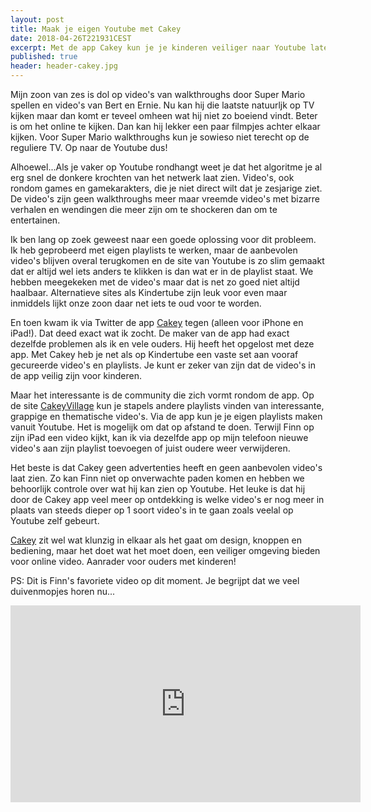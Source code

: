 ```yaml
---
layout: post
title: Maak je eigen Youtube met Cakey
date: 2018-04-26T221931CEST
excerpt: Met de app Cakey kun je je kinderen veiliger naar Youtube laten kijken. 
published: true
header: header-cakey.jpg
---
```

Mijn zoon van zes is dol op video's van walkthroughs door Super Mario spellen en video's van Bert en Ernie. Nu kan hij die laatste natuurljk op TV kijken maar dan komt er teveel omheen wat hij niet zo boeiend vindt. Beter is om het online te kijken. Dan kan hij lekker een paar filmpjes achter elkaar kijken. Voor Super Mario walkthroughs kun je sowieso niet terecht op de reguliere TV. Op naar de Youtube dus!

Alhoewel...Als je vaker op Youtube rondhangt weet je dat het algoritme je al erg snel de donkere krochten van het netwerk laat zien. Video's, ook rondom games en gamekarakters, die je niet direct wilt dat je zesjarige ziet. De video's zijn geen walkthroughs meer maar vreemde video's met bizarre verhalen en wendingen die meer zijn om te shockeren dan om te entertainen. 

Ik ben lang op zoek geweest naar een goede oplossing voor dit probleem. Ik heb geprobeerd met eigen playlists te werken, maar de aanbevolen video's blijven overal terugkomen en de site van Youtube is zo slim gemaakt dat er altijd wel iets anders te klikken is dan wat er in de playlist staat. We hebben meegekeken met de video's maar dat is net zo goed niet altijd haalbaar. Alternatieve sites als Kindertube zijn leuk voor even maar inmiddels lijkt onze zoon daar net iets te oud voor te worden.

En toen kwam ik via Twitter de app [Cakey](https://medium.com/@jhong/introducing-cakey-8b646cc1768b) tegen (alleen voor iPhone en iPad!). Dat deed exact wat ik zocht. De maker van de app had exact dezelfde problemen als ik en vele ouders. Hij heeft het opgelost met deze app. Met Cakey heb je net als op Kindertube een vaste set aan vooraf gecureerde video's en playlists. Je kunt er zeker van zijn dat de video's in de app veilig zijn voor kinderen. 

Maar het interessante is de community die zich vormt rondom de app. Op de site [CakeyVillage](http://cakeyvillage.com/) kun je stapels andere playlists vinden van interessante, grappige en thematische video's. Via de app kun je je eigen playlists maken vanuit Youtube. Het is mogelijk om dat op afstand te doen. Terwijl Finn op zijn iPad een video kijkt, kan ik via dezelfde app op mijn telefoon nieuwe video's aan zijn playlist toevoegen of juist oudere weer verwijderen.

Het beste is dat Cakey geen advertenties heeft en geen aanbevolen video's laat zien. Zo kan Finn niet op onverwachte paden komen en hebben we behoorlijk controle over wat hij kan zien op Youtube. Het leuke is dat hij door de Cakey app veel meer op ontdekking is welke video's er nog meer in plaats van steeds dieper op 1 soort video's in te gaan zoals veelal op Youtube zelf gebeurt. 

[Cakey](https://medium.com/@jhong/introducing-cakey-8b646cc1768b) zit wel wat klunzig in elkaar als het gaat om design, knoppen en bediening, maar het doet wat het moet doen, een veiliger omgeving bieden voor online video. Aanrader voor ouders met kinderen!

PS: Dit is Finn's favoriete video op dit moment. Je begrijpt dat we veel duivenmopjes horen nu...

<iframe width="560" height="315" src="https://www.youtube-nocookie.com/embed/OLKn6sWlSwI?rel=0" frameborder="0" allow="autoplay; encrypted-media" allowfullscreen></iframe>